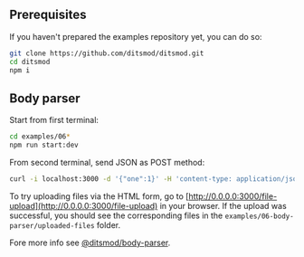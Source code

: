 ## Prerequisites

If you haven't prepared the examples repository yet, you can do so:

```bash
git clone https://github.com/ditsmod/ditsmod.git
cd ditsmod
npm i
```

## Body parser

Start from first terminal:

```bash
cd examples/06*
npm run start:dev
```

From second terminal, send JSON as POST method:

```bash
curl -i localhost:3000 -d '{"one":1}' -H 'content-type: application/json'
```

To try uploading files via the HTML form, go to [http://0.0.0.0:3000/file-upload](http://0.0.0.0:3000/file-upload) in your browser. If the upload was successful, you should see the corresponding files in the `examples/06-body-parser/uploaded-files` folder.

Fore more info see [@ditsmod/body-parser](https://ditsmod.github.io/en/native-modules/body-parser/).
